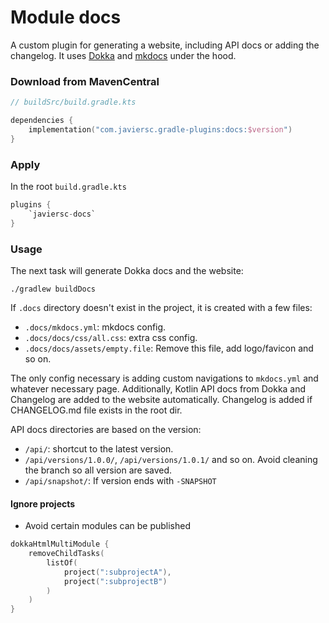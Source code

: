 # Module docs

A custom plugin for generating a website, including API docs or adding the changelog.
It uses [Dokka](https://github.com/Kotlin/dokka) and
[mkdocs](https://github.com/xvik/gradle-mkdocs-plugin) under the hood.

### Download from MavenCentral

```kotlin
// buildSrc/build.gradle.kts

dependencies {
    implementation("com.javiersc.gradle-plugins:docs:$version")
}
```

### Apply

In the root `build.gradle.kts`

```kotlin
plugins {
    `javiersc-docs`
}
```

### Usage

The next task will generate Dokka docs and the website:

```shell
./gradlew buildDocs
```

If `.docs` directory doesn't exist in the project, it is created with a few files:
- `.docs/mkdocs.yml`: mkdocs config.
- `.docs/docs/css/all.css`: extra css config.
- `.docs/docs/assets/empty.file`: Remove this file, add logo/favicon and so on.
  
The only config necessary is adding custom navigations to `mkdocs.yml` and whatever necessary page.
Additionally, Kotlin API docs from Dokka and Changelog are added to the website automatically.
Changelog is added if CHANGELOG.md file exists in the root dir.

API docs directories are based on the version:
- `/api/`: shortcut to the latest version.
- `/api/versions/1.0.0/`, `/api/versions/1.0.1/` and so on. Avoid cleaning the branch so all version
  are saved.
- `/api/snapshot/`: If version ends with `-SNAPSHOT` 

#### Ignore projects

- Avoid certain modules can be published

```kotlin
dokkaHtmlMultiModule {
    removeChildTasks(
        listOf(
            project(":subprojectA"),
            project(":subprojectB")
        )
    )
}
```
